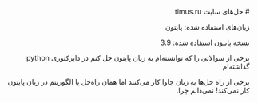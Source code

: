 <p dir="rtl" font-family="Tahoma" font-size="40px"># حل‌های سایت timus.ru</p>
<p dir="rtl">زبان‌های استفاده شده: پایتون</p>

<p dir="rtl">نسخه پایتون استفاده شده: 3.9</p>

<p dir="rtl">برخی از سوالاتی را که توانسته‌ام به زبان پایتون حل کنم در دایرکتوری python گذاشته‌ام</p>

<p dir="rtl">برخی از راه حل‌ها به زبان جاوا کار می‌کنند اما همان راه‌حل یا الگوریتم در زبان پایتون کار نمی‌کند! نمی‌دانم چرا.</p>

